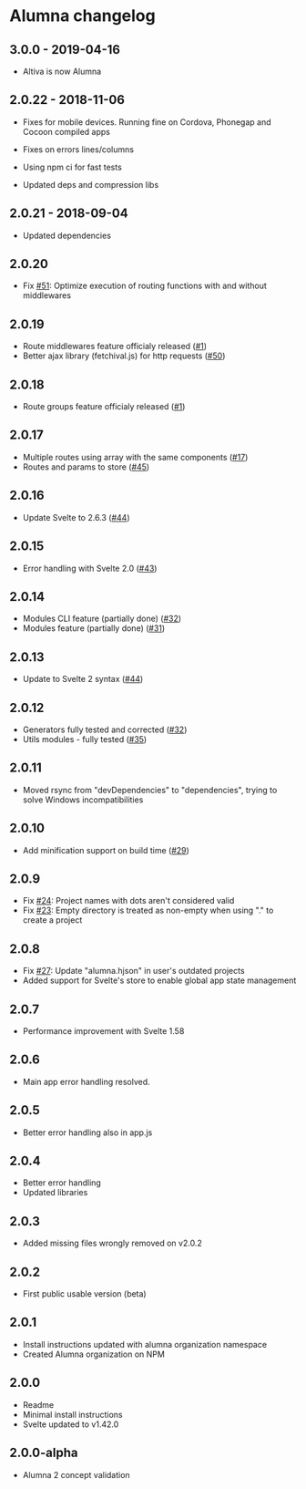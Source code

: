 # Alumna changelog

## 3.0.0 - 2019-04-16

* Altiva is now Alumna

## 2.0.22 - 2018-11-06

* Fixes for mobile devices. Running fine on Cordova, Phonegap and Cocoon compiled apps

* Fixes on errors lines/columns

* Using npm ci for fast tests

* Updated deps and compression libs

## 2.0.21 - 2018-09-04

* Updated dependencies

## 2.0.20

* Fix [#51](https://github.com/alumna/alumna/issues/51): Optimize execution of routing functions with and without middlewares

## 2.0.19

* Route middlewares feature officialy released ([#1](https://github.com/alumna/alumna/issues/1))
* Better ajax library (fetchival.js) for http requests ([#50](https://github.com/alumna/alumna/issues/50))

## 2.0.18

* Route groups feature officialy released ([#1](https://github.com/alumna/alumna/issues/1))

## 2.0.17

* Multiple routes using array with the same components ([#17](https://github.com/alumna/alumna/issues/17))
* Routes and params to store ([#45](https://github.com/alumna/alumna/issues/45))

## 2.0.16

* Update Svelte to 2.6.3 ([#44](https://github.com/alumna/alumna/pull/44))

## 2.0.15

* Error handling with Svelte 2.0 ([#43](https://github.com/alumna/alumna/pull/43))

## 2.0.14

* Modules CLI feature (partially done) ([#32](https://github.com/alumna/alumna/issues/32))
* Modules feature (partially done) ([#31](https://github.com/alumna/alumna/issues/31))

## 2.0.13

* Update to Svelte 2 syntax ([#44](https://github.com/alumna/alumna/pull/42))

## 2.0.12

* Generators fully tested and corrected ([#32](https://github.com/alumna/alumna/pull/38))
* Utils modules - fully tested ([#35](https://github.com/alumna/alumna/pull/35))

## 2.0.11

* Moved rsync from "devDependencies" to "dependencies", trying to solve Windows incompatibilities

## 2.0.10

* Add minification support on build time ([#29](https://github.com/alumna/alumna/issues/29))

## 2.0.9

* Fix [#24](https://github.com/alumna/alumna/issues/24): Project names with dots aren't considered valid
* Fix [#23](https://github.com/alumna/alumna/issues/23): Empty directory is treated as non-empty when using "." to create a project

## 2.0.8

* Fix [#27](https://github.com/alumna/alumna/issues/27): Update "alumna.hjson" in user's outdated projects
* Added support for Svelte's store to enable global app state management

## 2.0.7

* Performance improvement with Svelte 1.58

## 2.0.6

* Main app error handling resolved.

## 2.0.5

* Better error handling also in app.js

## 2.0.4

* Better error handling
* Updated libraries

## 2.0.3

* Added missing files wrongly removed on v2.0.2

## 2.0.2

* First public usable version (beta)

## 2.0.1

* Install instructions updated with alumna organization namespace
* Created Alumna organization on NPM

## 2.0.0

* Readme
* Minimal install instructions
* Svelte updated to v1.42.0

## 2.0.0-alpha

* Alumna 2 concept validation



